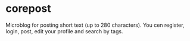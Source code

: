 # corepost
Microblog for posting short text (up to 280 characters). You cen register, login, post, edit your profile and search by tags.
